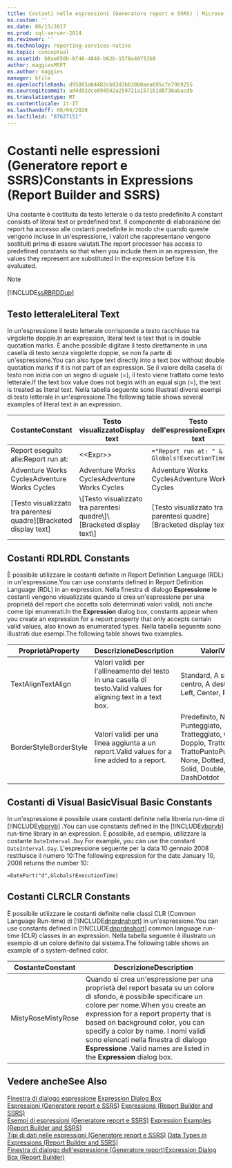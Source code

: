 ```yaml
---
title: Costanti nelle espressioni (Generatore report e SSRS) | Microsoft Docs
ms.custom: ''
ms.date: 06/13/2017
ms.prod: sql-server-2014
ms.reviewer: ''
ms.technology: reporting-services-native
ms.topic: conceptual
ms.assetid: b8ae650b-0f46-4848-b62b-15f8a40751b8
author: maggiesMSFT
ms.author: maggies
manager: kfile
ms.openlocfilehash: d95005a04482cb03d3bb3860aea695c7e7969255
ms.sourcegitcommit: ad4d92dce894592a259721a1571b1d8736abacdb
ms.translationtype: MT
ms.contentlocale: it-IT
ms.lasthandoff: 08/04/2020
ms.locfileid: "87627151"
---
```

# <a name="constants-in-expressions-report-builder-and-ssrs"></a><span data-ttu-id="28e1e-102">Costanti nelle espressioni (Generatore report e SSRS)</span><span class="sxs-lookup"><span data-stu-id="28e1e-102">Constants in Expressions (Report Builder and SSRS)</span></span>
  <span data-ttu-id="28e1e-103">Una costante è costituita da testo letterale o da testo predefinito.</span><span class="sxs-lookup"><span data-stu-id="28e1e-103">A constant consists of literal text or predefined text.</span></span> <span data-ttu-id="28e1e-104">Il componente di elaborazione del report ha accesso alle costanti predefinite in modo che quando queste vengono incluse in un'espressione, i valori che rappresentano vengono sostituiti prima di essere valutati.</span><span class="sxs-lookup"><span data-stu-id="28e1e-104">The report processor has access to predefined constants so that when you include them in an expression, the values they represent are substituted in the expression before it is evaluated.</span></span>  
  
> [!NOTE]  
>  [!INCLUDE[ssRBRDDup](../../includes/ssrbrddup-md.md)]  
  
## <a name="literal-text"></a><span data-ttu-id="28e1e-105">Testo letterale</span><span class="sxs-lookup"><span data-stu-id="28e1e-105">Literal Text</span></span>  
 <span data-ttu-id="28e1e-106">In un'espressione il testo letterale corrisponde a testo racchiuso tra virgolette doppie.</span><span class="sxs-lookup"><span data-stu-id="28e1e-106">In an expression, literal text is text that is in double quotation marks.</span></span> <span data-ttu-id="28e1e-107">È anche possibile digitare il testo direttamente in una casella di testo senza virgolette doppie, se non fa parte di un'espressione.</span><span class="sxs-lookup"><span data-stu-id="28e1e-107">You can also type text directly into a text box without double quotation marks if it is not part of an expression.</span></span> <span data-ttu-id="28e1e-108">Se il valore della casella di testo non inizia con un segno di uguale (=), il testo viene trattato come testo letterale.</span><span class="sxs-lookup"><span data-stu-id="28e1e-108">If the text box value does not begin with an equal sign (=), the text is treated as literal text.</span></span> <span data-ttu-id="28e1e-109">Nella tabella seguente sono illustrati diversi esempi di testo letterale in un'espressione.</span><span class="sxs-lookup"><span data-stu-id="28e1e-109">The following table shows several examples of literal text in an expression.</span></span>  
  
|<span data-ttu-id="28e1e-110">Costante</span><span class="sxs-lookup"><span data-stu-id="28e1e-110">Constant</span></span>|<span data-ttu-id="28e1e-111">Testo visualizzato</span><span class="sxs-lookup"><span data-stu-id="28e1e-111">Display text</span></span>|<span data-ttu-id="28e1e-112">Testo dell'espressione</span><span class="sxs-lookup"><span data-stu-id="28e1e-112">Expression text</span></span>|  
|--------------|------------------|---------------------|  
|<span data-ttu-id="28e1e-113">Report eseguito alle:</span><span class="sxs-lookup"><span data-stu-id="28e1e-113">Report run at:</span></span>|<\<Expr>>|`="Report run at: " & Globals!ExecutionTime`|  
|<span data-ttu-id="28e1e-114">Adventure Works Cycles</span><span class="sxs-lookup"><span data-stu-id="28e1e-114">Adventure Works Cycles</span></span>|<span data-ttu-id="28e1e-115">Adventure Works Cycles</span><span class="sxs-lookup"><span data-stu-id="28e1e-115">Adventure Works Cycles</span></span>|<span data-ttu-id="28e1e-116">Adventure Works Cycles</span><span class="sxs-lookup"><span data-stu-id="28e1e-116">Adventure Works Cycles</span></span>|  
|<span data-ttu-id="28e1e-117">[Testo visualizzato tra parentesi quadre]</span><span class="sxs-lookup"><span data-stu-id="28e1e-117">[Bracketed display text]</span></span>|<span data-ttu-id="28e1e-118">\\[Testo visualizzato tra parentesi quadre\\]</span><span class="sxs-lookup"><span data-stu-id="28e1e-118">\\[Bracketed display text\\]</span></span>|<span data-ttu-id="28e1e-119">[Testo visualizzato tra parentesi quadre]</span><span class="sxs-lookup"><span data-stu-id="28e1e-119">[Bracketed display text]</span></span>|  
  
## <a name="rdl-constants"></a><span data-ttu-id="28e1e-120">Costanti RDL</span><span class="sxs-lookup"><span data-stu-id="28e1e-120">RDL Constants</span></span>  
 <span data-ttu-id="28e1e-121">È possibile utilizzare le costanti definite in Report Definition Language (RDL) in un'espressione.</span><span class="sxs-lookup"><span data-stu-id="28e1e-121">You can use constants defined in Report Definition Language (RDL) in an expression.</span></span> <span data-ttu-id="28e1e-122">Nella finestra di dialogo **Espressione** le costanti vengono visualizzate quando si crea un'espressione per una proprietà del report che accetta solo determinati valori validi, noti anche come tipi enumerati.</span><span class="sxs-lookup"><span data-stu-id="28e1e-122">In the **Expression** dialog box, constants appear when you create an expression for a report property that only accepts certain valid values, also known as enumerated types.</span></span> <span data-ttu-id="28e1e-123">Nella tabella seguente sono illustrati due esempi.</span><span class="sxs-lookup"><span data-stu-id="28e1e-123">The following table shows two examples.</span></span>  
  
|<span data-ttu-id="28e1e-124">Proprietà</span><span class="sxs-lookup"><span data-stu-id="28e1e-124">Property</span></span>|<span data-ttu-id="28e1e-125">Descrizione</span><span class="sxs-lookup"><span data-stu-id="28e1e-125">Description</span></span>|<span data-ttu-id="28e1e-126">Valori</span><span class="sxs-lookup"><span data-stu-id="28e1e-126">Values</span></span>|  
|--------------|-----------------|------------|  
|<span data-ttu-id="28e1e-127">TextAlign</span><span class="sxs-lookup"><span data-stu-id="28e1e-127">TextAlign</span></span>|<span data-ttu-id="28e1e-128">Valori validi per l'allineamento del testo in una casella di testo.</span><span class="sxs-lookup"><span data-stu-id="28e1e-128">Valid values for aligning text in a text box.</span></span>|<span data-ttu-id="28e1e-129">Standard, A sinistra, Al centro, A destra</span><span class="sxs-lookup"><span data-stu-id="28e1e-129">General, Left, Center, Right</span></span>|  
|<span data-ttu-id="28e1e-130">BorderStyle</span><span class="sxs-lookup"><span data-stu-id="28e1e-130">BorderStyle</span></span>|<span data-ttu-id="28e1e-131">Valori validi per una linea aggiunta a un report.</span><span class="sxs-lookup"><span data-stu-id="28e1e-131">Valid values for a line added to a report.</span></span>|<span data-ttu-id="28e1e-132">Predefinito, Nessuno, Punteggiato, Tratteggiato, Continuo, Doppio, TrattoPunto, TrattoPuntoPunto</span><span class="sxs-lookup"><span data-stu-id="28e1e-132">Default, None, Dotted, Dashed, Solid, Double, DashDot, DashDotdot</span></span>|  
  
## <a name="visual-basic-constants"></a><span data-ttu-id="28e1e-133">Costanti di Visual Basic</span><span class="sxs-lookup"><span data-stu-id="28e1e-133">Visual Basic Constants</span></span>  
 <span data-ttu-id="28e1e-134">In un'espressione è possibile usare costanti definite nella libreria run-time di [!INCLUDE[vbprvb](../../includes/vbprvb-md.md)] .</span><span class="sxs-lookup"><span data-stu-id="28e1e-134">You can use constants defined in the [!INCLUDE[vbprvb](../../includes/vbprvb-md.md)] run-time library in an expression.</span></span> <span data-ttu-id="28e1e-135">È possibile, ad esempio, utilizzare la costante `DateInterval.Day`.</span><span class="sxs-lookup"><span data-stu-id="28e1e-135">For example, you can use the constant `DateInterval.Day`.</span></span> <span data-ttu-id="28e1e-136">L'espressione seguente per la data 10 gennaio 2008 restituisce il numero 10:</span><span class="sxs-lookup"><span data-stu-id="28e1e-136">The following expression for the date January 10, 2008 returns the number 10:</span></span>  
  
 `=DatePart("d",Globals!ExecutionTime)`  
  
## <a name="clr-constants"></a><span data-ttu-id="28e1e-137">Costanti CLR</span><span class="sxs-lookup"><span data-stu-id="28e1e-137">CLR Constants</span></span>  
 <span data-ttu-id="28e1e-138">È possibile utilizzare le costanti definite nelle classi CLR (Common Language Run-time) di [!INCLUDE[dnprdnshort](../../includes/dnprdnshort-md.md)] in un'espressione.</span><span class="sxs-lookup"><span data-stu-id="28e1e-138">You can use constants defined in [!INCLUDE[dnprdnshort](../../includes/dnprdnshort-md.md)] common language run-time (CLR) classes in an expression.</span></span> <span data-ttu-id="28e1e-139">Nella tabella seguente è illustrato un esempio di un colore definito dal sistema.</span><span class="sxs-lookup"><span data-stu-id="28e1e-139">The following table shows an example of a system-defined color.</span></span>  
  
|<span data-ttu-id="28e1e-140">Costante</span><span class="sxs-lookup"><span data-stu-id="28e1e-140">Constant</span></span>|<span data-ttu-id="28e1e-141">Descrizione</span><span class="sxs-lookup"><span data-stu-id="28e1e-141">Description</span></span>|  
|--------------|-----------------|  
|<span data-ttu-id="28e1e-142">MistyRose</span><span class="sxs-lookup"><span data-stu-id="28e1e-142">MistyRose</span></span>|<span data-ttu-id="28e1e-143">Quando si crea un'espressione per una proprietà del report basata su un colore di sfondo, è possibile specificare un colore per nome.</span><span class="sxs-lookup"><span data-stu-id="28e1e-143">When you create an expression for a report property that is based on background color, you can specify a color by name.</span></span> <span data-ttu-id="28e1e-144">I nomi validi sono elencati nella finestra di dialogo **Espressione** .</span><span class="sxs-lookup"><span data-stu-id="28e1e-144">Valid names are listed in the **Expression** dialog box.</span></span>|  
  
## <a name="see-also"></a><span data-ttu-id="28e1e-145">Vedere anche</span><span class="sxs-lookup"><span data-stu-id="28e1e-145">See Also</span></span>  
 <span data-ttu-id="28e1e-146">[Finestra di dialogo espressione](../expression-dialog-box.md) </span><span class="sxs-lookup"><span data-stu-id="28e1e-146">[Expression Dialog Box](../expression-dialog-box.md) </span></span>  
 <span data-ttu-id="28e1e-147">[Espressioni &#40;Generatore report e SSRS&#41;](expressions-report-builder-and-ssrs.md) </span><span class="sxs-lookup"><span data-stu-id="28e1e-147">[Expressions &#40;Report Builder and SSRS&#41;](expressions-report-builder-and-ssrs.md) </span></span>  
 <span data-ttu-id="28e1e-148">[Esempi di espressioni &#40;Generatore report e SSRS&#41;](expression-examples-report-builder-and-ssrs.md) </span><span class="sxs-lookup"><span data-stu-id="28e1e-148">[Expression Examples &#40;Report Builder and SSRS&#41;](expression-examples-report-builder-and-ssrs.md) </span></span>  
 <span data-ttu-id="28e1e-149">[Tipi di dati nelle espressioni &#40;Generatore report e SSRS&#41;](data-types-in-expressions-report-builder-and-ssrs.md) </span><span class="sxs-lookup"><span data-stu-id="28e1e-149">[Data Types in Expressions &#40;Report Builder and SSRS&#41;](data-types-in-expressions-report-builder-and-ssrs.md) </span></span>  
 [<span data-ttu-id="28e1e-150">Finestra di dialogo dell'espressione &#40;Generatore report&#41;</span><span class="sxs-lookup"><span data-stu-id="28e1e-150">Expression Dialog Box &#40;Report Builder&#41;</span></span>](../expression-dialog-box-report-builder.md)  
  
  
